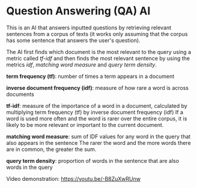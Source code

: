 # Question Answering (QA) AI

This is an AI that answers inputted questions by retrieving relevant sentences from a corpus of texts (it works only assuming that the corpus has some sentence that answers the user's question). 

The AI first finds which document is the most relevant to the query using a metric called *tf-idf* and then finds the most relevant sentence by using the metrics *idf*, *matching word measure* and *query term density*. 

**term frequency (tf)**: number of times a term appears in a document

**inverse document frequency (idf)**: measure of how rare a word is across documents

**tf-idf**: measure of the importance of a word in a document, calculated by multiplying term frequency (tf) by inverse document frequency (idf)
If a word is used more often and the word is rarer over the entire corpus, it is likely to be more relevant or important to the current document. 

**matching word measure**: sum of IDF values for any word in the query that also appears in the sentence
The rarer the word and the more words there are in common, the greater the sum. 

**query term density**: proportion of words in the sentence that are also words in the query

Video demonstration: https://youtu.be/-B8ZuXwRUnw
